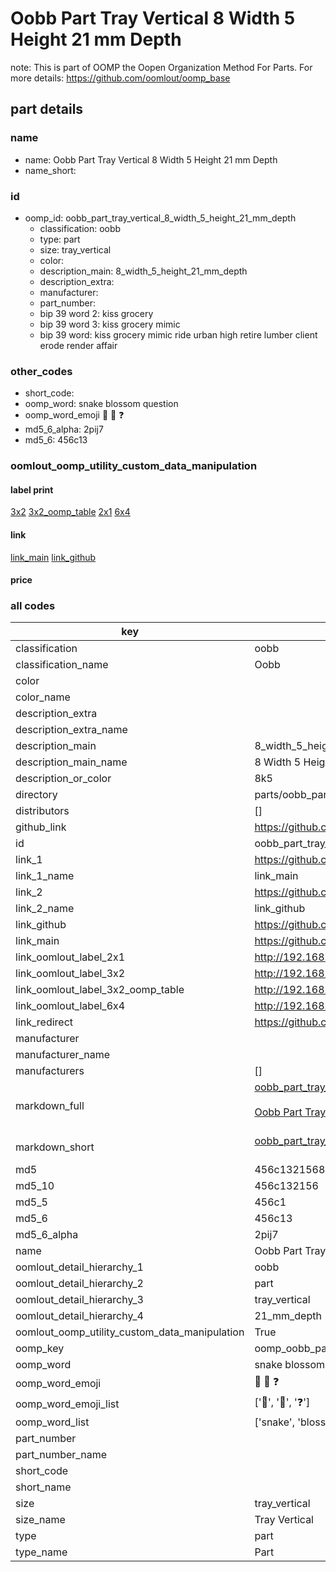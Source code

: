 # Oobb Part Tray Vertical 8 Width 5 Height 21 mm Depth  

note: This is part of OOMP the Oopen Organization Method For Parts. For more details: https://github.com/oomlout/oomp_base

##  part details
  







### name
* name: Oobb Part Tray Vertical 8 Width 5 Height 21 mm Depth
* name_short: 
### id
* oomp_id: oobb_part_tray_vertical_8_width_5_height_21_mm_depth
  * classification: oobb
  * type: part
  * size: tray_vertical
  * color: 
  * description_main: 8_width_5_height_21_mm_depth
  * description_extra: 
  * manufacturer: 
  * part_number: 
  * bip 39 word 2: kiss grocery
  * bip 39 word 3: kiss grocery mimic
  * bip 39 word: kiss grocery mimic ride urban high retire lumber client erode render affair

### other_codes
* short_code: 
* oomp_word: snake blossom question
* oomp_word_emoji :snake: :blossom: :question:
* md5_6_alpha: 2pij7
* md5_6: 456c13






### oomlout_oomp_utility_custom_data_manipulation
#### label print
[3x2](http://192.168.1.245:1112/?label=oomp%202pij7)
[3x2_oomp_table](http://192.168.1.108:1112/?label=oomp%202pij7)
[2x1](http://192.168.1.242:1112/?label=oomp%202pij7)
[6x4](http://192.168.1.55:1112/?label=oomp%202pij7)    

#### link

[link_main](https://github.com/oomlout/oomlout_oomp_version_1_messy/tree/main/parts/oobb_part_tray_vertical_8_width_5_height_21_mm_depth) [link_github](https://github.com/oomlout/oomlout_oomp_version_1_messy/tree/main/parts/oobb_part_tray_vertical_8_width_5_height_21_mm_depth)                             

#### price







### all codes 
| key | value |  
| --- | --- |  
| classification | oobb |  
| classification_name | Oobb |  
| color |  |  
| color_name |  |  
| description_extra |  |  
| description_extra_name |  |  
| description_main | 8_width_5_height_21_mm_depth |  
| description_main_name | 8 Width 5 Height 21 mm Depth |  
| description_or_color | 8k5 |  
| directory | parts/oobb_part_tray_vertical_8_width_5_height_21_mm_depth |  
| distributors | [] |  
| github_link | https://github.com/oomlout/oomlout_oomp_part_src/tree/main/parts/oobb_part_tray_vertical_8_width_5_height_21_mm_depth |  
| id | oobb_part_tray_vertical_8_width_5_height_21_mm_depth |  
| link_1 | https://github.com/oomlout/oomlout_oomp_version_1_messy/tree/main/parts/oobb_part_tray_vertical_8_width_5_height_21_mm_depth |  
| link_1_name | link_main |  
| link_2 | https://github.com/oomlout/oomlout_oomp_version_1_messy/tree/main/parts/oobb_part_tray_vertical_8_width_5_height_21_mm_depth |  
| link_2_name | link_github |  
| link_github | https://github.com/oomlout/oomlout_oomp_version_1_messy/tree/main/parts/oobb_part_tray_vertical_8_width_5_height_21_mm_depth |  
| link_main | https://github.com/oomlout/oomlout_oomp_version_1_messy/tree/main/parts/oobb_part_tray_vertical_8_width_5_height_21_mm_depth |  
| link_oomlout_label_2x1 | http://192.168.1.242:1112/?label=oomp%202pij7 |  
| link_oomlout_label_3x2 | http://192.168.1.245:1112/?label=oomp%202pij7 |  
| link_oomlout_label_3x2_oomp_table | http://192.168.1.108:1112/?label=oomp%202pij7 |  
| link_oomlout_label_6x4 | http://192.168.1.55:1112/?label=oomp%202pij7 |  
| link_redirect | https://github.com/oomlout/oomlout_oomp_version_1_messy/tree/main/parts/oobb_part_tray_vertical_8_width_5_height_21_mm_depth |  
| manufacturer |  |  
| manufacturer_name |  |  
| manufacturers | [] |  
| markdown_full | [oobb_part_tray_vertical_8_width_5_height_21_mm_depth](none)<br>[](none)<br>[Oobb Part Tray Vertical 8 Width 5 Height 21 Mm Depth](none)<br><br> |  
| markdown_short | [oobb_part_tray_vertical_8_width_5_height_21_mm_depth](none)<br><br> |  
| md5 | 456c13215684f6fdae77ab971999b3d6 |  
| md5_10 | 456c132156 |  
| md5_5 | 456c1 |  
| md5_6 | 456c13 |  
| md5_6_alpha | 2pij7 |  
| name | Oobb Part Tray Vertical 8 Width 5 Height 21 mm Depth |  
| oomlout_detail_hierarchy_1 | oobb |  
| oomlout_detail_hierarchy_2 | part |  
| oomlout_detail_hierarchy_3 | tray_vertical |  
| oomlout_detail_hierarchy_4 | 21_mm_depth |  
| oomlout_oomp_utility_custom_data_manipulation | True |  
| oomp_key | oomp_oobb_part_tray_vertical_8_width_5_height_21_mm_depth |  
| oomp_word | snake blossom question |  
| oomp_word_emoji | :snake: :blossom: :question: |  
| oomp_word_emoji_list | [':snake:', ':blossom:', ':question:'] |  
| oomp_word_list | ['snake', 'blossom', 'question'] |  
| part_number |  |  
| part_number_name |  |  
| short_code |  |  
| short_name |  |  
| size | tray_vertical |  
| size_name | Tray Vertical |  
| type | part |  
| type_name | Part |  
